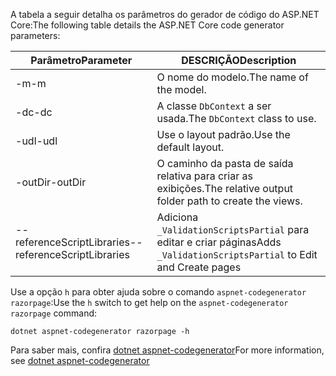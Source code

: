 <a name="codegenerator"></a> <span data-ttu-id="82741-101">A tabela a seguir detalha os parâmetros do gerador de código do ASP.NET Core:</span><span class="sxs-lookup"><span data-stu-id="82741-101">The following table details the ASP.NET Core code generator parameters:</span></span>

| <span data-ttu-id="82741-102">Parâmetro</span><span class="sxs-lookup"><span data-stu-id="82741-102">Parameter</span></span>               | <span data-ttu-id="82741-103">DESCRIÇÃO</span><span class="sxs-lookup"><span data-stu-id="82741-103">Description</span></span>|
| ----------------- | ------------ |
| <span data-ttu-id="82741-104">-m</span><span class="sxs-lookup"><span data-stu-id="82741-104">-m</span></span>  | <span data-ttu-id="82741-105">O nome do modelo.</span><span class="sxs-lookup"><span data-stu-id="82741-105">The name of the model.</span></span> |
| <span data-ttu-id="82741-106">-dc</span><span class="sxs-lookup"><span data-stu-id="82741-106">-dc</span></span>  | <span data-ttu-id="82741-107">A classe `DbContext` a ser usada.</span><span class="sxs-lookup"><span data-stu-id="82741-107">The `DbContext` class to use.</span></span> |
| <span data-ttu-id="82741-108">-udl</span><span class="sxs-lookup"><span data-stu-id="82741-108">-udl</span></span> | <span data-ttu-id="82741-109">Use o layout padrão.</span><span class="sxs-lookup"><span data-stu-id="82741-109">Use the default layout.</span></span> |
| <span data-ttu-id="82741-110">-outDir</span><span class="sxs-lookup"><span data-stu-id="82741-110">-outDir</span></span> | <span data-ttu-id="82741-111">O caminho da pasta de saída relativa para criar as exibições.</span><span class="sxs-lookup"><span data-stu-id="82741-111">The relative output folder path to create the views.</span></span> |
| <span data-ttu-id="82741-112">--referenceScriptLibraries</span><span class="sxs-lookup"><span data-stu-id="82741-112">--referenceScriptLibraries</span></span> | <span data-ttu-id="82741-113">Adiciona `_ValidationScriptsPartial` para editar e criar páginas</span><span class="sxs-lookup"><span data-stu-id="82741-113">Adds `_ValidationScriptsPartial` to Edit and Create pages</span></span> |

<span data-ttu-id="82741-114">Use a opção `h` para obter ajuda sobre o comando `aspnet-codegenerator razorpage`:</span><span class="sxs-lookup"><span data-stu-id="82741-114">Use the `h` switch to get help on the `aspnet-codegenerator razorpage` command:</span></span>

```console
dotnet aspnet-codegenerator razorpage -h
```

<span data-ttu-id="82741-115">Para saber mais, confira [dotnet aspnet-codegenerator](xref:fundamentals/tools/dotnet-aspnet-codegenerator)</span><span class="sxs-lookup"><span data-stu-id="82741-115">For more information, see [dotnet aspnet-codegenerator](xref:fundamentals/tools/dotnet-aspnet-codegenerator)</span></span> 